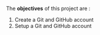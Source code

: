 The **objectives** of this project are :
1. Create a Git and GitHub account
2. Setup a Git and GitHub account
